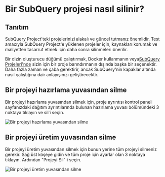 # Bir SubQuery projesi nasıl silinir?

## Tanıtım

SubQuery Project'teki projelerinizi alakalı ve güncel tutmanız önemlidir. Test amacıyla SubQuery Project'e yüklenen projeler için, kaynakları korumak ve maliyetten tasarruf etmek için daha sonra silinmeleri önerilir.

Bir dizin oluşturucu düğümü çalıştırmak, Docker kullanmanın veya[SubQuery Projeleri'nde](https://managedservice.subquery.network/) sizin için bir proje barındırmanın dışında başka bir seçenektir. Daha fazla zaman ve çaba gerektirir, ancak SubQuery'nin kapaklar altında nasıl çalıştığına dair anlayışınızı geliştirecektir.

## Bir projeyi hazırlama yuvasından silme

Bir projeyi hazırlama yuvasından silmek için, proje ayrıntısı kontrol paneli sayfanızdaki dağıtım ayrıntılarında bulunan hazırlama yuvası bölümündeki 3 noktaya tıklayın ve sil'i seçin.

![Bir projeyi hazırlama yuvasından silme](/assets/img/delete_staging.png)

## Bir projeyi üretim yuvasından silme

Bir projeyi üretim yuvasından silmek için bunun yerine tüm projeyi silmeniz gerekir. Sağ üst köşeye gidin ve tüm proje için ayarlar olan 3 noktaya tıklayın. Ardından "Projeyi Sil" i seçin.

![Bir projeyi üretim yuvasından silme](/assets/img/delete_production.png)
